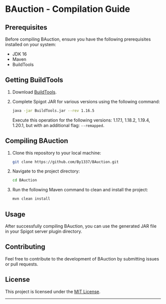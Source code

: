 # BAuction - Compilation Guide

## Prerequisites
Before compiling BAuction, ensure you have the following prerequisites installed on your system:
- JDK 16
- Maven
- BuildTools

## Getting BuildTools
1. Download [BuildTools](https://www.spigotmc.org/wiki/buildtools/).

2. Complete Spigot JAR for various versions using the following command:
   ```bash
   java -jar BuildTools.jar --rev 1.16.5
   ```

   Execute this operation for the following versions: 1.17.1, 1.18.2, 1.19.4, 1.20.1, but with an additional flag: `--remapped`.

## Compiling BAuction
1. Clone this repository to your local machine:
   ```bash
   git clone https://github.com/By1337/BAuction.git
   ```

2. Navigate to the project directory:
   ```bash
   cd BAuction
   ```

3. Run the following Maven command to clean and install the project:
   ```bash
   mvn clean install
   ```

## Usage
After successfully compiling BAuction, you can use the generated JAR file in your Spigot server plugin directory.

## Contributing
Feel free to contribute to the development of BAuction by submitting issues or pull requests.

## License
This project is licensed under the [MIT License](LICENSE).

---